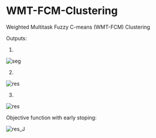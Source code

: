 # WMT-FCM-Clustering
Weighted Multitask Fuzzy C-means (WMT-FCM) Clustering

Outputs:

1)

![seg](https://github.com/alinourian/WMT-FCM-Clustering/assets/64698354/d5d00311-fb6b-4b11-b4b5-b02b687068d8)

2)

![res](https://github.com/alinourian/WMT-FCM-Clustering/assets/64698354/8ec8ea33-3b0b-44fb-bebd-a57a66197a4c)

3)

![res](https://github.com/alinourian/WMT-FCM-Clustering/assets/64698354/26b54040-26a8-4bca-82d0-66f84497c8ce)

Objective function with early stoping:

![res_J](https://github.com/alinourian/WMT-FCM-Clustering/assets/64698354/eec02f75-9b0d-4fc1-8159-d167f2680aa7)

